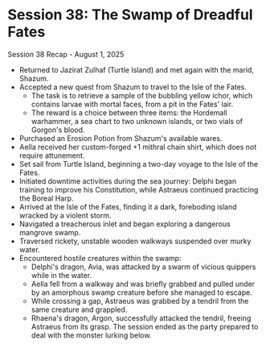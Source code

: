 # **Session 38: The Swamp of Dreadful Fates**
Session 38 Recap - August 1, 2025

* Returned to Jazirat Zulhaf (Turtle Island) and met again with the marid, Shazum.
* Accepted a new quest from Shazum to travel to the Isle of the Fates.
    * The task is to retrieve a sample of the bubbling yellow ichor, which contains larvae with mortal faces, from a pit in the Fates' lair.
    * The reward is a choice between three items: the Hordemall warhammer, a sea chart to two unknown islands, or two vials of Gorgon's blood.
* Purchased an Erosion Potion from Shazum's available wares.
* Aella received her custom-forged +1 mithral chain shirt, which does not require attunement.
* Set sail from Turtle Island, beginning a two-day voyage to the Isle of the Fates.
* Initiated downtime activities during the sea journey: Delphi began training to improve his Constitution, while Astraeus continued practicing the Boreal Harp.
* Arrived at the Isle of the Fates, finding it a dark, foreboding island wracked by a violent storm.
* Navigated a treacherous inlet and began exploring a dangerous mangrove swamp.
* Traversed rickety, unstable wooden walkways suspended over murky water.
* Encountered hostile creatures within the swamp:
    * Delphi's dragon, Avia, was attacked by a swarm of vicious quippers while in the water.
    * Aella fell from a walkway and was briefly grabbed and pulled under by an amorphous swamp creature before she managed to escape.
    * While crossing a gap, Astraeus was grabbed by a tendril from the same creature and grappled.
    * Rhaena's dragon, Argon, successfully attacked the tendril, freeing Astraeus from its grasp. The session ended as the party prepared to deal with the monster lurking below.